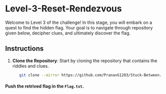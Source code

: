 # Level-3-Reset-Rendezvous

Welcome to Level 3 of the challenge! In this stage, you will embark on a quest to find the hidden flag. Your goal is to navigate through repository given below, decipher clues, and ultimately discover the flag.

## Instructions

1. **Clone the Repository**: Start by cloning the repository that contains the riddles and clues.
   
   ```bash
      git clone --mirror https://github.com/PranavG1203/Stuck-Between.git
   ```

#### Push the retrived flag in the `Flag.txt`.
